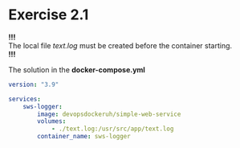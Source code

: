 # Exercise 2.1

__!!!__  
The local file _text.log_ must be created before the container starting.  
__!!!__

The solution in the __docker-compose.yml__

```yml
version: "3.9"

services:
    sws-logger:
        image: devopsdockeruh/simple-web-service
        volumes: 
            - ./text.log:/usr/src/app/text.log
        container_name: sws-logger
```
